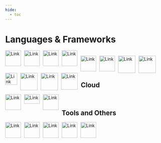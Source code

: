 ```yaml
---
hide:
  - toc
---
```


# Languages & Frameworks

<img alt="Link" src="https://upload.wikimedia.org/wikipedia/commons/thumb/c/c3/Python-logo-notext.svg/800px-Python-logo-notext.svg.png" style="float:left; padding-right:10px " width="50" height="50" >
<img alt="Link" src="https://air-marketing-assets.imgix.net/blog/logo-db/r-logo/r-logo-svg-4.svg" style="float:left; padding-right:10px " width="50" height="50" >
<img alt="Link" src="https://upload.wikimedia.org/wikipedia/commons/thumb/3/38/Jupyter_logo.svg/1200px-Jupyter_logo.svg.png" style="float:left; padding-right:10px " width="50" height="50" >
<img alt="Link" src="https://www.freelogovectors.net/wp-content/uploads/2022/03/azure_databricks_logo_freelogovectors.net_.png" style="float:left; padding-right:10px " width="50" height="50" >
<br>
&nbsp;
&nbsp;

<img alt="Link" src="https://upload.wikimedia.org/wikipedia/commons/thumb/1/18/C_Programming_Language.svg/695px-C_Programming_Language.svg.png" style="float:left; padding-right:10px " width="50" height="50" >
<img alt="Link" src="https://upload.wikimedia.org/wikipedia/commons/thumb/2/2d/Tensorflow_logo.svg/1200px-Tensorflow_logo.svg.png" style="float:left; padding-right:10px " width="50" height="50" >
<img alt="Link" src="https://gogeticon.net/files/3163573/d130ef65a8efdfa66fa49eb5ab745cef.png" style="float:left; padding-right:10px " width="55" height="55" >
<img alt="Link" src="https://cdn.worldvectorlogo.com/logos/fastapi-1.svg" style="float:left; padding-right:10px " width="55" height="55" >
<br>
&nbsp;
&nbsp;


<img alt="Link" src="https://cdn.worldvectorlogo.com/logos/scala-4.svg" style="float:left; padding-right:10px " width="38" height="38" >
<img alt="Link" src="https://cdn.worldvectorlogo.com/logos/google-bigquery-logo-1.svg" style="float:left; padding-right:10px " width="55" height="55" >
<img alt="Link" src="https://www.svgrepo.com/show/331488/mongodb.svg" style="float:left; padding-right:10px " width="55" height="55" >
<img alt="Link" src="https://upload.wikimedia.org/wikipedia/commons/thumb/2/29/Postgresql_elephant.svg/1985px-Postgresql_elephant.svg.png" style="float:left; padding-right:10px " width="53" height="53" >
<br>
&nbsp;
&nbsp;

## Cloud

<img alt="Link" src="https://seeklogo.com/images/G/google-cloud-logo-ADE788217F-seeklogo.com.png" style="float:left; padding-right:10px " width="50" height="50" >
<img alt="Link" src="https://upload.wikimedia.org/wikipedia/commons/thumb/9/93/Amazon_Web_Services_Logo.svg/1024px-Amazon_Web_Services_Logo.svg.png" style="float:left; padding-right:10px " width="50" height="30" >
<img alt="Link" src="https://github.com/get-icon/geticon/raw/master/icons/azure-icon.svg" style="float:left; padding-right:10px " width="50" height="50" >

&nbsp;
&nbsp;


## Tools and Others

<img alt="Link" src="https://upload.wikimedia.org/wikipedia/commons/thumb/a/ab/Linux_Logo_in_Linux_Libertine_Font.svg/872px-Linux_Logo_in_Linux_Libertine_Font.svg.png" style="float:left; padding-right:10px " width="50" height="50" >
<img alt="Link" src="https://cdn.worldvectorlogo.com/logos/redis.svg" style="float:left; padding-right:10px " width="50" height="50" >
<img alt="Link" src="https://upload.wikimedia.org/wikipedia/commons/thumb/3/3f/Git_icon.svg/1200px-Git_icon.svg.png" style="float:left; padding-right:10px " width="50" height="50" >
<img alt="Link" src="https://upload.wikimedia.org/wikipedia/commons/thumb/1/1d/PyCharm_Icon.svg/2048px-PyCharm_Icon.svg.png" style="float:left; padding-right:10px " width="50" height="50" >
<img alt="Link" src="https://upload.wikimedia.org/wikipedia/commons/thumb/c/cd/Visual_Studio_2017_Logo.svg/1200px-Visual_Studio_2017_Logo.svg.png" style="float:left; padding-right:10px " width="50" height="50" >


&nbsp;
&nbsp;